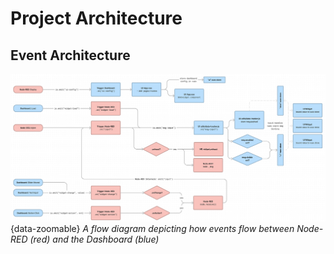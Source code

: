 # Project Architecture

## Event Architecture

![A flow diagram depicting how events flow between Node-RED and the Dashboard](../assets/images/events-architecture.png){data-zoomable}
*A flow diagram depicting how events flow between Node-RED (red) and the Dashboard (blue)*